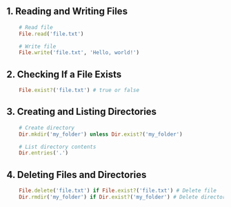 ## 1. Reading and Writing Files

```ruby
    # Read file
    File.read('file.txt')

    # Write file
    File.write('file.txt', 'Hello, world!')
```

## 2. Checking If a File Exists

```ruby
    File.exist?('file.txt') # true or false
```

## 3. Creating and Listing Directories

```ruby
    # Create directory
    Dir.mkdir('my_folder') unless Dir.exist?('my_folder')

    # List directory contents
    Dir.entries('.')
```

## 4. Deleting Files and Directories

```ruby
    File.delete('file.txt') if File.exist?('file.txt') # Delete file
    Dir.rmdir('my_folder') if Dir.exist?('my_folder') # Delete directory

```